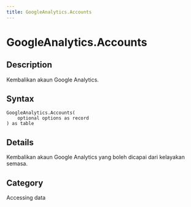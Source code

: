 ```yaml
---
title: GoogleAnalytics.Accounts
---
```


# GoogleAnalytics.Accounts


## Description

Kembalikan akaun Google Analytics.


## Syntax

```powerquery
GoogleAnalytics.Accounts(
    optional options as record
) as table
```


## Details

Kembalikan akaun Google Analytics yang boleh dicapai dari kelayakan semasa.



## Category
Accessing data
